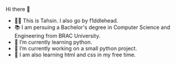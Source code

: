  Hi there 👋
- 👦🏻 This is Tahsin. I also go by f1ddlehead.
- 📚 I am persuing a Bachelor's degree in Computer Science and Engineering from BRAC University.
- 🌱 I’m currently learning python.
- 🔭 I’m currently working on a small python project.
- 📙 I am also learning html and css in my free time.

